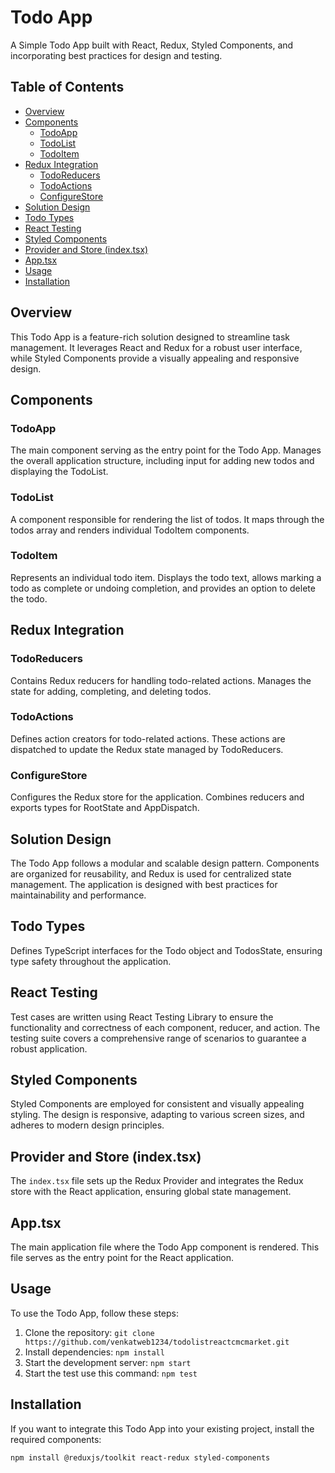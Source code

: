 # Todo App

A Simple Todo App built with React, Redux, Styled Components, and incorporating best practices for design and testing.

## Table of Contents

- [Overview](#overview)
- [Components](#components)
  - [TodoApp](#todoapp)
  - [TodoList](#todolist)
  - [TodoItem](#todoitem)
- [Redux Integration](#redux-integration)
  - [TodoReducers](#todoreducers)
  - [TodoActions](#todoactions)
  - [ConfigureStore](#configurestore)
- [Solution Design](#solution-design)
- [Todo Types](#todo-types)
- [React Testing](#react-testing)
- [Styled Components](#styled-components)
- [Provider and Store (index.tsx)](#provider-and-store-indextsx)
- [App.tsx](#apptsx)
- [Usage](#usage)
- [Installation](#installation)

## Overview

This Todo App is a feature-rich solution designed to streamline task management. It leverages React and Redux for a robust user interface, while Styled Components provide a visually appealing and responsive design.

## Components

### TodoApp

The main component serving as the entry point for the Todo App. Manages the overall application structure, including input for adding new todos and displaying the TodoList.

### TodoList

A component responsible for rendering the list of todos. It maps through the todos array and renders individual TodoItem components.

### TodoItem

Represents an individual todo item. Displays the todo text, allows marking a todo as complete or undoing completion, and provides an option to delete the todo.

## Redux Integration

### TodoReducers

Contains Redux reducers for handling todo-related actions. Manages the state for adding, completing, and deleting todos.

### TodoActions

Defines action creators for todo-related actions. These actions are dispatched to update the Redux state managed by TodoReducers.

### ConfigureStore

Configures the Redux store for the application. Combines reducers and exports types for RootState and AppDispatch.

## Solution Design

The Todo App follows a modular and scalable design pattern. Components are organized for reusability, and Redux is used for centralized state management. The application is designed with best practices for maintainability and performance.

## Todo Types

Defines TypeScript interfaces for the Todo object and TodosState, ensuring type safety throughout the application.

## React Testing

Test cases are written using React Testing Library to ensure the functionality and correctness of each component, reducer, and action. The testing suite covers a comprehensive range of scenarios to guarantee a robust application.

## Styled Components

Styled Components are employed for consistent and visually appealing styling. The design is responsive, adapting to various screen sizes, and adheres to modern design principles.

## Provider and Store (index.tsx)

The `index.tsx` file sets up the Redux Provider and integrates the Redux store with the React application, ensuring global state management.

## App.tsx

The main application file where the Todo App component is rendered. This file serves as the entry point for the React application.

## Usage

To use the Todo App, follow these steps:

1. Clone the repository: `git clone https://github.com/venkatweb1234/todolistreactcmcmarket.git`
2. Install dependencies: `npm install`
3. Start the development server: `npm start`
4. Start the test use this command: `npm test`

## Installation

If you want to integrate this Todo App into your existing project, install the required components:

```bash
npm install @reduxjs/toolkit react-redux styled-components
```
